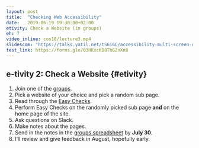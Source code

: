 ```yaml
---
layout: post
title:  "Checking Web Accessibility"
date:   2019-06-19 19:30:00+02:00
etivity: Check a Website (in groups)
eh: 7
video_inline: cos18/lecture3.mp4
slidescom: "https://talks.yatil.net/tS6i6C/accessibility-multi-screen-design-checking-accessibility"
test_link: https://forms.gle/Q3HKxcKD8ThGZnXn8
---
```


## e-tivity 2: Check a Website {#etivity}

1. Join one of the [groups][grps].
2. Pick a website of your choice and pick a random sub page.
3. Read through the [Easy Checks][ezycks].
3. Perform Easy Checks on the randomly picked sub page **and** on the home page of the site.
4. Ask questions on Slack.
5. Make notes about the pages.
6. Send in the notes in the [groups spreadsheet][grps] by **July 30**.
7. I’ll review and give feedback in August, hopefully early.

[grps]:https://docs.google.com/spreadsheets/d/1Eew0uiYZ_ppeclUpSOpsn05ljWYPpwUPdXxLhZDP2rY/edit?usp=sharing
[ezycks]: https://www.w3.org/WAI/test-evaluate/preliminary/
